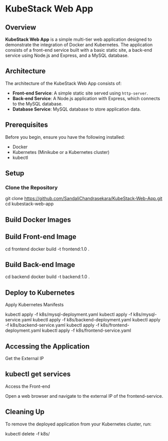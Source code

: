 # KubeStack Web App

## Overview

**KubeStack Web App** is a simple multi-tier web application designed to demonstrate the integration of Docker and Kubernetes. The application consists of a front-end service built with a basic static site, a back-end service using Node.js and Express, and a MySQL database.


## Architecture

The architecture of the KubeStack Web App consists of:

- **Front-end Service**: A simple static site served using `http-server`.
- **Back-end Service**: A Node.js application with Express, which connects to the MySQL database.
- **Database Service**: MySQL database to store application data.

## Prerequisites

Before you begin, ensure you have the following installed:

- Docker
- Kubernetes (Minikube or a Kubernetes cluster)
- kubectl

## Setup

### Clone the Repository

git clone https://github.com/SandaliChandrasekara/KubeStack-Web-App.git
cd kubestack-web-app

## Build Docker Images

## Build Front-end Image

cd frontend
docker build -t frontend:1.0 .

## Build Back-end Image

cd backend
docker build -t backend:1.0 .

## Deploy to Kubernetes

Apply Kubernetes Manifests

kubectl apply -f k8s/mysql-deployment.yaml
kubectl apply -f k8s/mysql-service.yaml
kubectl apply -f k8s/backend-deployment.yaml
kubectl apply -f k8s/backend-service.yaml
kubectl apply -f k8s/frontend-deployment.yaml
kubectl apply -f k8s/frontend-service.yaml

## Accessing the Application
Get the External IP

## kubectl get services
Access the Front-end

Open a web browser and navigate to the external IP of the frontend-service.

## Cleaning Up
To remove the deployed application from your Kubernetes cluster, run:

kubectl delete -f k8s/
